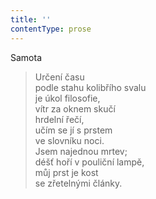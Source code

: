 ```yaml
---
title: ''
contentType: prose
---
```


Samota

> Určení času  
> podle stahu kolibřího svalu  
> je úkol filosofie,  
> vítr za oknem skučí  
> hrdelní řečí,  
> učím se jí s prstem  
> ve slovníku noci.  
> Jsem najednou mrtev;  
> déšť hoří v pouliční lampě,  
> můj prst je kost  
> se zřetelnými články.
